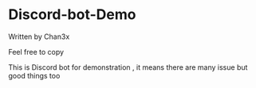 # Discord-bot-Demo

Written by Chan3x 

Feel free to copy

This is Discord bot for demonstration , it means there are many issue but good things too
